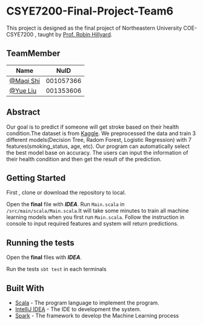 # CSYE7200-Final-Project-Team6

This project is designed as the final project of Northeastern University COE-CSYE7200 , taught by [Prof. Robin Hillyard](https://github.com/rchillyard).

## TeamMember

| Name        | NuID      |
| ----------- | --------- |
| [@Maqi Shi](https://github.com/MAQI-SHI) | 001057366 |
| [@Yue Liu](https://github.com/YL-Hurry) | 001353606 |

## Abstract

Our goal is to predict if someone will get stroke based on their health condition.The dataset is from [Kaggle](https://www.kaggle.com/lirilkumaramal/heart-stroke). We preprocessed the data and train 3 different models(Decision Tree, Radom Forest, Logistic Regression) with 7 features(smoking_status, age, etc). Our program can automatically select the best model base on accuracy. The users can input the information of their health condition and then get the result of the prediction.

## Getting Started

First , clone or download the repository to local.

Open the **final** file with ***IDEA***. Run ```Main.scala``` in ```/src/main/scala/Main.scala```.It will take some minutes to train all machine learning models when you first run ```Main.scala```. Follow the instruction in console to input required features and system will return predictions.


## Running the tests

Open the **final** files with ***IDEA***.

Run the tests ```sbt test``` in each terminals

## Built With

* [Scala](https://www.scala-lang.org/) - The program language to implement the program.
* [IntelliJ IDEA](https://www.jetbrains.com/idea/) - The IDE to development the system.
* [Spark](https://databricks.com/spark/about) - The framework to develop the Machine Learning process
